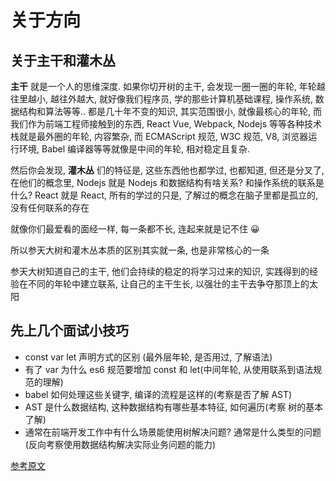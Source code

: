 # 关于方向

## 关于主干和灌木丛

 **主干** 就是一个人的思维深度. 如果你切开树的主干, 会发现一圈一圈的年轮, 年轮越往里越小, 越往外越大, 就好像我们程序员, 学的那些计算机基础课程, 操作系统, 数据结构和算法等等.. 都是几十年不变的知识, 其实范围很小, 就像最核心的年轮, 而我们作为前端工程师接触到的东西, React Vue, Webpack, Nodejs 等等各种技术栈就是最外圈的年轮, 内容繁杂, 而 ECMAScript 规范, W3C 规范, V8, 浏览器运行环境, Babel 编译器等等就像是中间的年轮, 相对稳定且复杂.
 
然后你会发现, **灌木丛** 们的特征是, 这些东西他也都学过, 也都知道, 但还是分叉了, 在他们的概念里, Nodejs 就是 Nodejs 和数据结构有啥关系? 和操作系统的联系是什么? React 就是 React, 所有的学过的只是, 了解过的概念在脑子里都是孤立的, 没有任何联系的存在

就像你们最爱看的面经一样, 每一条都不长, 连起来就是记不住 😀

所以参天大树和灌木丛本质的区别其实就一条, 也是非常核心的一条

参天大树知道自己的主干, 他们会持续的稳定的将学习过来的知识, 实践得到的经验在不同的年轮中建立联系, 让自己的主干生长, 以强壮的主干去争夺那顶上的太阳

## 先上几个面试小技巧

* const var let 声明方式的区别 (最外层年轮, 是否用过, 了解语法)
* 有了 var 为什么 es6 规范要增加 const 和 let(中间年轮, 从使用联系到语法规范的理解)
* babel 如何处理这些关键字, 编译的流程是这样的(考察是否了解 AST)
* AST 是什么数据结构, 这种数据结构有哪些基本特征, 如何遍历(考察 树的基本了解)
* 通常在前端开发工作中有什么场景能使用树解决问题? 通常是什么类型的问题(反向考察使用数据结构解决实际业务问题的能力)

[参考原文](https://juejin.im/post/6867385407785402381)


